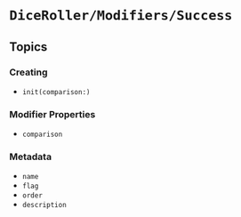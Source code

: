 # ``DiceRoller/Modifiers/Success``

## Topics

### Creating

- ``init(comparison:)``

### Modifier Properties

- ``comparison``

### Metadata

- ``name``
- ``flag``
- ``order``
- ``description``
